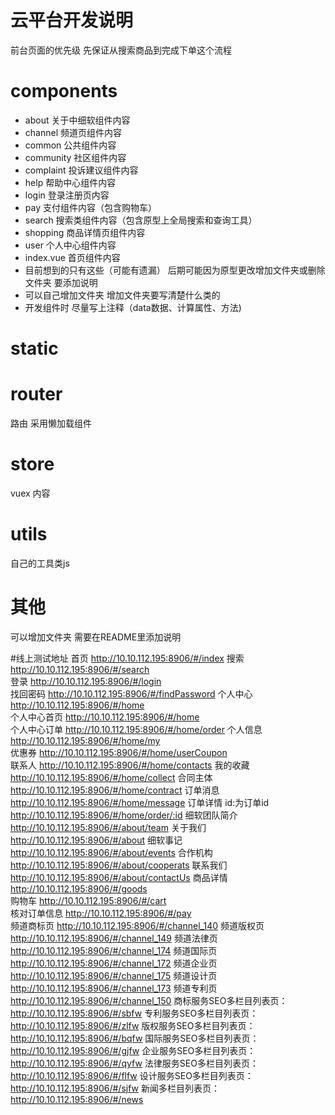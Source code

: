 # 云平台开发说明
   前台页面的优先级  先保证从搜索商品到完成下单这个流程    
# components
 * about    关于中细软组件内容
 * channel  频道页组件内容
 * common   公共组件内容
 * community  社区组件内容
 * complaint  投诉建议组件内容
 * help     帮助中心组件内容
 * login    登录注册页内容
 * pay      支付组件内容（包含购物车）
 * search   搜索类组件内容（包含原型上全局搜索和查询工具）
 * shopping  商品详情页组件内容
 * user      个人中心组件内容
 * index.vue 首页组件内容
 * 目前想到的只有这些（可能有遗漏） 后期可能因为原型更改增加文件夹或删除文件夹 要添加说明 
 * 可以自己增加文件夹  增加文件夹要写清楚什么类的
 * 开发组件时 尽量写上注释（data数据、计算属性、方法)
 

# static
	
# router
  路由
     采用懒加载组件
# store
vuex 内容

# utils
 自己的工具类js

# 其他
  可以增加文件夹  需要在README里添加说明

#线上测试地址
  首页         http://10.10.112.195:8906/#/index 
  搜索        http://10.10.112.195:8906/#/search    
  登录        http://10.10.112.195:8906/#/login     
  找回密码    http://10.10.112.195:8906/#/findPassword 
  个人中心    http://10.10.112.195:8906/#/home    
  个人中心首页 http://10.10.112.195:8906/#/home  
  个人中心订单 http://10.10.112.195:8906/#/home/order 
  个人信息    http://10.10.112.195:8906/#/home/my  
  优惠券      http://10.10.112.195:8906/#/home/userCoupon   
  联系人      http://10.10.112.195:8906/#/home/contacts 
  我的收藏    http://10.10.112.195:8906/#/home/collect
  合同主体    http://10.10.112.195:8906/#/home/contract
  订单消息    http://10.10.112.195:8906/#/home/message
  订单详情 id:为订单id  http://10.10.112.195:8906/#/home/order/:id
  细软团队简介  http://10.10.112.195:8906/#/about/team
  关于我们      http://10.10.112.195:8906/#/about
  细软事记      http://10.10.112.195:8906/#/about/events
  合作机构      http://10.10.112.195:8906/#/about/cooperats
  联系我们      http://10.10.112.195:8906/#/about/contactUs
  商品详情      http://10.10.112.195:8906/#/goods   
  购物车        http://10.10.112.195:8906/#/cart     
  核对订单信息  http://10.10.112.195:8906/#/pay    
  频道商标页    http://10.10.112.195:8906/#/channel_140
  频道版权页    http://10.10.112.195:8906/#/channel_149
  频道法律页    http://10.10.112.195:8906/#/channel_174
  频道国际页    http://10.10.112.195:8906/#/channel_172
  频道企业页    http://10.10.112.195:8906/#/channel_175
  频道设计页    http://10.10.112.195:8906/#/channel_173
  频道专利页    http://10.10.112.195:8906/#/channel_150 
  商标服务SEO多栏目列表页：http://10.10.112.195:8906/#/sbfw
  专利服务SEO多栏目列表页：http://10.10.112.195:8906/#/zlfw
  版权服务SEO多栏目列表页：http://10.10.112.195:8906/#/bqfw
  国际服务SEO多栏目列表页：http://10.10.112.195:8906/#/gjfw
  企业服务SEO多栏目列表页：http://10.10.112.195:8906/#/qyfw
  法律服务SEO多栏目列表页：http://10.10.112.195:8906/#/flfw
  设计服务SEO多栏目列表页：http://10.10.112.195:8906/#/sjfw
  新闻多栏目列表页：http://10.10.112.195:8906/#/news 
